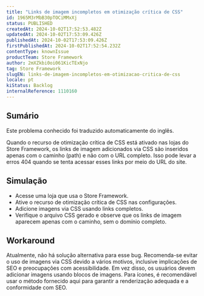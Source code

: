 ```yaml
---
title: "Links de imagem incompletos em otimização crítica de CSS"
id: 1965M3rMbB30pTOCiMMxXj
status: PUBLISHED
createdAt: 2024-10-02T17:52:53.482Z
updatedAt: 2024-10-02T17:53:09.426Z
publishedAt: 2024-10-02T17:53:09.426Z
firstPublishedAt: 2024-10-02T17:52:54.232Z
contentType: knownIssue
productTeam: Store Framework
author: 2mXZkbi0oi061KicTExNjo
tag: Store Framework
slugEN: links-de-imagem-incompletos-em-otimizacao-critica-de-css
locale: pt
kiStatus: Backlog
internalReference: 1110160
---
```


## Sumário

<div class="alert alert-info">
  <p>Este problema conhecido foi traduzido automaticamente do inglês.</p>
</div>


Quando o recurso de otimização crítica de CSS está ativado nas lojas do Store Framework, os links de imagem adicionados via CSS são inseridos apenas com o caminho (path) e não com o URL completo. Isso pode levar a erros 404 quando se tenta acessar esses links por meio do URL do site.

## Simulação



- Acesse uma loja que usa o Store Framework.
- Ative o recurso de otimização crítica de CSS nas configurações.
- Adicione imagens via CSS usando links completos.
- Verifique o arquivo CSS gerado e observe que os links de imagem aparecem apenas com o caminho, sem o domínio completo.



## Workaround


Atualmente, não há solução alternativa para esse bug. Recomenda-se evitar o uso de imagens via CSS devido a vários motivos, inclusive implicações de SEO e preocupações com acessibilidade. Em vez disso, os usuários devem adicionar imagens usando blocos de imagens. Para ícones, é recomendável usar o método fornecido aqui para garantir a renderização adequada e a conformidade com SEO.





